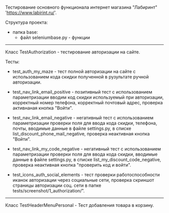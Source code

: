 Тестирование основного функционала интернет магазина "Лабиринт"
'https://www.labirint.ru/'.

Структура проекта:
   - папка base:
       - файл seleniumbase.py - функции 
        

___
Класс TestAuthorization - тестирование авторизации на сайте.

Тесты:
 - test_auth_my_maze - тест полной авторизации на сайте с использованием кода скидки
полученной в рузультате ручной авторизации.

 - test_nav_link_email_positive - позитивный тест с использованием параметризации 
вводим код скидки используемый при авторизации, корректный номер телефона, корректный почтовый адрес,
проверка активнаная кнопка "Войти".

 - test_nav_link_email_negative - негативный тест с использованием параметризации 
проверки поля для ввода кода скидки, телефона, почты, вводимые данные в файле settings.py, 
в списке list_discount_phone_mail_negative, проверка неактивная кнопка "Войти".

 - test_nav_link_my_code_negative - негативный тест с использованием параметризации
проверки поля для ввода кода скидки, вводимые данные в файле settings.py, 
в списке list_my_discount_code_negative, проверка неактивная кнопка "проверить код и войти".

 - test_icons_auth_social_elements - тест проверки работоспособности иканок авторизации через социальные сети,
проверка скриншот страницы авторизации соц. сети в папке tests/screenshot/1_authorization/".

---
Класс TestHeaderMenuPersonal - Тест добавления товара в корзину.

